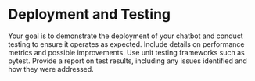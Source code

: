# Deployment and Testing

Your goal is to demonstrate the deployment of your chatbot and conduct testing to ensure it operates as expected. Include details on performance metrics and possible improvements. Use unit testing frameworks such as pytest. Provide a report on test results, including any issues identified and how they were addressed.
